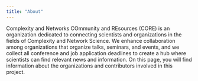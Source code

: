 ```yaml
---
title: "About"
---
```


Complexity and Networks COmmunity and REsources (CORE) is an organization dedicated to connecting scientists and organizations in the fields of Complexity and Network Science. We enhance collaboration among organizations that organize talks, seminars, and events, and we collect all conference and job application deadlines to create a hub where scientists can find relevant news and information. On this page, you will find information about the organizations and contributors involved in this project.
